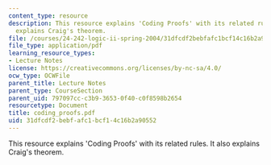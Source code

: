 ```yaml
---
content_type: resource
description: This resource explains 'Coding Proofs' with its related rules. It also
  explains Craig's theorem.
file: /courses/24-242-logic-ii-spring-2004/31dfcdf2bebfafc1bcf14c16b2a90552_coding_proofs.pdf
file_type: application/pdf
learning_resource_types:
- Lecture Notes
license: https://creativecommons.org/licenses/by-nc-sa/4.0/
ocw_type: OCWFile
parent_title: Lecture Notes
parent_type: CourseSection
parent_uid: 797097cc-c3b9-3653-0f40-c0f8598b2654
resourcetype: Document
title: coding_proofs.pdf
uid: 31dfcdf2-bebf-afc1-bcf1-4c16b2a90552
---
```

This resource explains 'Coding Proofs' with its related rules. It also explains Craig's theorem.